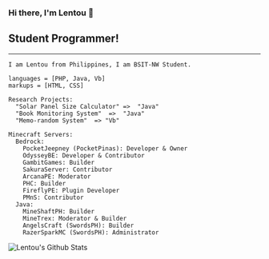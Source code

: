### Hi there, I'm Lentou 👋

## Student Programmer!
---
```fix
I am Lentou from Philippines, I am BSIT-NW Student.

languages = [PHP, Java, Vb]
markups = [HTML, CSS]

Research Projects:
  "Solar Panel Size Calculator" =>  "Java"
  "Book Monitoring System"  =>  "Java"
  "Memo-random System"  => "Vb"

Minecraft Servers:
  Bedrock:
    PocketJeepney (PocketPinas): Developer & Owner
    OdysseyBE: Developer & Contributor
    GambitGames: Builder
    SakuraServer: Contributor
    ArcanaPE: Moderator
    PHC: Builder
    FireflyPE: Plugin Developer
    PMnS: Contributor
  Java:
    MineShaftPH: Builder
    MineTrex: Moderator & Builder
    AngelsCraft (SwordsPH): Builder
    RazerSparkMC (SwordsPH): Administrator
```

<img align="left" alt="Lentou's Github Stats" src="https://github-readme-stats.codestackr.vercel.app/api?username=Lentou&show_icons=true&hide_border=false" />
